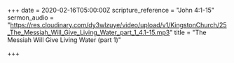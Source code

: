 +++
date = 2020-02-16T05:00:00Z
scripture_reference = "John 4:1-15"
sermon_audio = "https://res.cloudinary.com/dy3wlzuye/video/upload/v1/KingstonChurch/25_The_Messiah_Will_Give_Living_Water_part_1_4.1-15.mp3"
title = "The Messiah Will Give Living Water (part 1)"

+++
